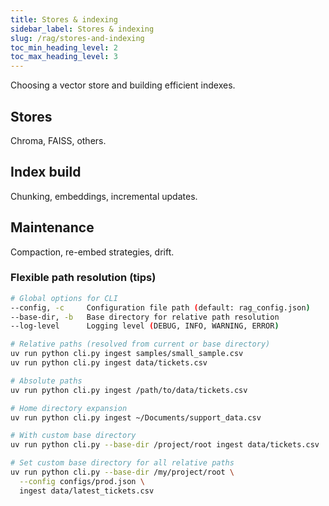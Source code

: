 ```yaml
---
title: Stores & indexing
sidebar_label: Stores & indexing
slug: /rag/stores-and-indexing
toc_min_heading_level: 2
toc_max_heading_level: 3
---
```


Choosing a vector store and building efficient indexes.

## Stores

Chroma, FAISS, others.

## Index build

Chunking, embeddings, incremental updates.

## Maintenance

Compaction, re-embed strategies, drift.

### Flexible path resolution (tips)

```bash
# Global options for CLI
--config, -c     Configuration file path (default: rag_config.json)
--base-dir, -b   Base directory for relative path resolution
--log-level      Logging level (DEBUG, INFO, WARNING, ERROR)
```

```bash
# Relative paths (resolved from current or base directory)
uv run python cli.py ingest samples/small_sample.csv
uv run python cli.py ingest data/tickets.csv

# Absolute paths
uv run python cli.py ingest /path/to/data/tickets.csv

# Home directory expansion
uv run python cli.py ingest ~/Documents/support_data.csv

# With custom base directory
uv run python cli.py --base-dir /project/root ingest data/tickets.csv
```

```bash
# Set custom base directory for all relative paths
uv run python cli.py --base-dir /my/project/root \
  --config configs/prod.json \
  ingest data/latest_tickets.csv
```

